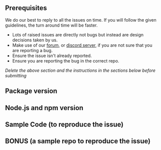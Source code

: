 <!-- CLICK "Preview" FOR INSTRUCTIONS IN A MORE READABLE FORMAT -->

## Prerequisites

We do our best to reply to all the issues on time. If you will follow the given guidelines, the turn around time will be faster.

- Lots of raised issues are directly not bugs but instead are design decisions taken by us.
- Make use of our [forum](https://forum.adonisjs.com/), or [discord server](https://discord.me/adonisjs), if you are not sure that you are reporting a bug.
- Ensure the issue isn't already reported.
- Ensure you are reporting the bug in the correct repo.

*Delete the above section and the instructions in the sections below before submitting*

## Package version
<!-- YOUR ANSWER -->

## Node.js and npm version
<!-- YOUR ANSWER -->

## Sample Code (to reproduce the issue)
<!-- YOUR ANSWER -->

## BONUS (a sample repo to reproduce the issue)
<!-- YOUR ANSWER -->